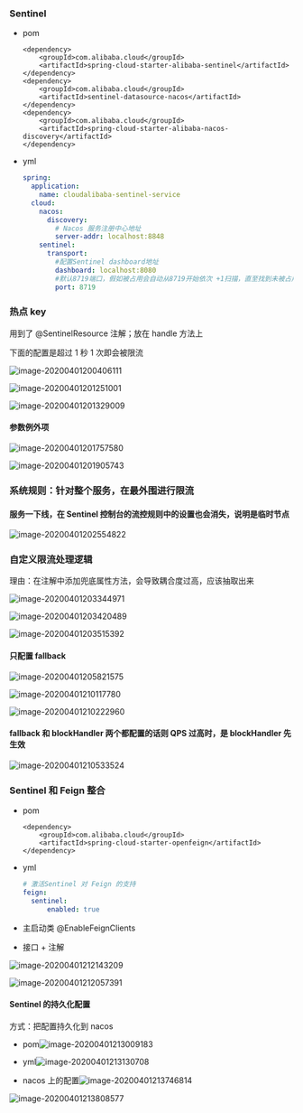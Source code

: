 ### Sentinel

* pom

  ```
  <dependency>
      <groupId>com.alibaba.cloud</groupId>
      <artifactId>spring-cloud-starter-alibaba-sentinel</artifactId>
  </dependency>
  <dependency>
      <groupId>com.alibaba.cloud</groupId>
      <artifactId>sentinel-datasource-nacos</artifactId>
  </dependency>
  <dependency>
      <groupId>com.alibaba.cloud</groupId>
      <artifactId>spring-cloud-starter-alibaba-nacos-discovery</artifactId>
  </dependency>
  ```

* yml

  ```yml
  spring:
    application:
      name: cloudalibaba-sentinel-service
    cloud:
      nacos:
        discovery:
          # Nacos 服务注册中心地址
          server-addr: localhost:8848
      sentinel:
        transport:
          #配置Sentinel dashboard地址
          dashboard: localhost:8080
          #默认8719端口，假如被占用会自动从8719开始依次 +1扫描，直至找到未被占用的端口
          port: 8719
  ```







### 热点 key

用到了 @SentinelResource 注解；放在 handle 方法上

下面的配置是超过 1 秒 1 次即会被限流

![image-20200401200406111](C:\Users\垫\AppData\Roaming\Typora\typora-user-images\image-20200401200406111.png)

![image-20200401201251001](C:\Users\垫\AppData\Roaming\Typora\typora-user-images\image-20200401201251001.png)

![image-20200401201329009](C:\Users\垫\AppData\Roaming\Typora\typora-user-images\image-20200401201329009.png)

#### 参数例外项

![image-20200401201757580](C:\Users\垫\AppData\Roaming\Typora\typora-user-images\image-20200401201757580.png)

![image-20200401201905743](C:\Users\垫\AppData\Roaming\Typora\typora-user-images\image-20200401201905743.png)

### 系统规则：针对整个服务，在最外围进行限流



#### 服务一下线，在 Sentinel 控制台的流控规则中的设置也会消失，说明是临时节点

![image-20200401202554822](C:\Users\垫\AppData\Roaming\Typora\typora-user-images\image-20200401202554822.png)



### 自定义限流处理逻辑

理由：在注解中添加兜底属性方法，会导致耦合度过高，应该抽取出来

![image-20200401203344971](C:\Users\垫\AppData\Roaming\Typora\typora-user-images\image-20200401203344971.png)

![image-20200401203420489](C:\Users\垫\AppData\Roaming\Typora\typora-user-images\image-20200401203420489.png)

![image-20200401203515392](C:\Users\垫\AppData\Roaming\Typora\typora-user-images\image-20200401203515392.png)



#### 只配置 fallback

![image-20200401205821575](C:\Users\垫\AppData\Roaming\Typora\typora-user-images\image-20200401205821575.png)

![image-20200401210117780](C:\Users\垫\AppData\Roaming\Typora\typora-user-images\image-20200401210117780.png)



![image-20200401210222960](C:\Users\垫\AppData\Roaming\Typora\typora-user-images\image-20200401210222960.png)

#### fallback 和 blockHandler 两个都配置的话则 QPS 过高时，是 blockHandler 先生效

![image-20200401210533524](C:\Users\垫\AppData\Roaming\Typora\typora-user-images\image-20200401210533524.png)







### Sentinel 和 Feign 整合

* pom

  ```
  <dependency>
      <groupId>com.alibaba.cloud</groupId>
      <artifactId>spring-cloud-starter-openfeign</artifactId>
  </dependency>
  ```

* yml

  ```yaml
  # 激活Sentinel 对 Feign 的支持
  feign:
  	sentinel:
  		enabled: true
  ```

* 主启动类 @EnableFeignClients
* 接口 + 注解

![image-20200401212143209](C:\Users\垫\AppData\Roaming\Typora\typora-user-images\image-20200401212143209.png)

![image-20200401212057391](C:\Users\垫\AppData\Roaming\Typora\typora-user-images\image-20200401212057391.png)





#### Sentinel 的持久化配置

方式：把配置持久化到 nacos

* pom![image-20200401213009183](C:\Users\垫\AppData\Roaming\Typora\typora-user-images\image-20200401213009183.png)

* yml![image-20200401213130708](C:\Users\垫\AppData\Roaming\Typora\typora-user-images\image-20200401213130708.png)

* nacos 上的配置![image-20200401213746814](C:\Users\垫\AppData\Roaming\Typora\typora-user-images\image-20200401213746814.png)

![image-20200401213808577](C:\Users\垫\AppData\Roaming\Typora\typora-user-images\image-20200401213808577.png)